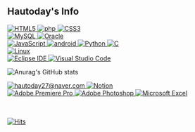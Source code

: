<h2>Hautoday's Info</h2>

<a href="https://github.com/Hautoday/html" target="_blank">
    <img alt="HTML5" src="https://img.shields.io/badge/HTML5-E34F26?logo=HTML5&logoColor=white"/>
</a>
<a href="https://github.com/Hautoday/php" target="_blank">
    <img alt="php" src="https://img.shields.io/badge/PHP-777BB4?logo=PHP&logoColor=white"/>
</a>
<a href="" target="_blank">
    <img alt="CSS3" src="https://img.shields.io/badge/CSS3-1572B6?logo=CSS3&logoColor=white"/>
</a>
<br>
<a href="https://github.com/Hautoday/sql" target="_blank">
    <img alt="MySQL" src="https://img.shields.io/badge/MySQL-4479A1?logo=MySQL&logoColor=white"/>
</a>
<a href="" target="_blank">
    <img alt="Oracle" src="https://img.shields.io/badge/Oracle-F80000?logo=Oracle&logoColor=white"/>
</a>

<br>
<a href="https://github.com/Hautoday/JavaScript" target="_blank">
    <img alt="JavaScript" src="https://img.shields.io/badge/JavaScript-F7DF1E?logo=JavaScript&logoColor=white"/>
</a>
<a href="https://github.com/Hautoday/Android" target="_blank">
    <img alt="android" src="https://img.shields.io/badge/Android-3DDC84?logo=Android&logoColor=white"/>
</a>
<a href="https://github.com/Hautoday/Python" target="_blank">
    <img alt="Python" src="https://img.shields.io/badge/Python-3776AB?logo=Python&logoColor=white"/>
</a>
<a href="https://github.com/Hautoday/C" target="_blank">
    <img alt="C" src="https://img.shields.io/badge/C-A8B9CC?logo=C&logoColor=white"/>
</a>
<br> 
<a href="https://github.com/Hautoday/Linux" target="_blank">
    <img alt="Linux" src="https://img.shields.io/badge/Linux-FCC624?logo=Linux&logoColor=white"/>
</a>
<br>
<a href="https://github.com/Hautoday/Java" target="_blank">
    <img alt="Eclipse IDE" src="https://img.shields.io/badge/Eclipse IDE-2C2255?logo=Eclipse IDE&logoColor=white"/>
</a>
<a href="" target="_blank">
    <img alt="Visual Studio Code" src="https://img.shields.io/badge/Visual Studio Code-007ACC?logo=VisualStudioCode&logoColor=white"/>
</a>

![Anurag's GitHub stats](https://github-readme-stats.vercel.app/api?username=hautoday&show_icons=true&theme=react)


<a href="" target="_blank">
    <img alt="hautoday27@naver.com" src="https://img.shields.io/badge/hautoday27@naver.com-EA4335?logo=Gmail&logoColor=white"/>
</a>
<a href="" target="_blank">
    <img alt="Notion" src="https://img.shields.io/badge/Notion-000000?logo=Notion&logoColor=white"/>
</a>
<br>
<a href="" target="_blank">
    <img alt="Adobe Premiere Pro" src="https://img.shields.io/badge/Adobe Premiere Pro-9999FF?logo=AdobePremierePro&logoColor=white"/>
</a>
<a href="" target="_blank">
    <img alt="Adobe Photoshop" src="https://img.shields.io/badge/Adobe Photoshop-31A8FF?logo=Adobe Photoshop&logoColor=white"/>
</a>
<a href="" target="_blank">
    <img alt="Microsoft Excel" src="https://img.shields.io/badge/Microsoft Excel-217346?logo=MicrosoftExcel&logoColor=white"/>
</a>

<br><br>
[![Hits](https://hits.seeyoufarm.com/api/count/incr/badge.svg?url=https%3A%2F%2Fgithub.com%2FHautoday&count_bg=%2300AAFF&title_bg=%23696969&icon=&icon_color=%23E7E7E7&title=count&edge_flat=false)](https://hits.seeyoufarm.com)
